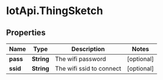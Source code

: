 # IotApi.ThingSketch

## Properties

Name | Type | Description | Notes
------------ | ------------- | ------------- | -------------
**pass** | **String** | The wifi password | [optional] 
**ssid** | **String** | The wifi ssid to connect | [optional] 


